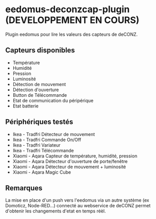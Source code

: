 # eedomus-deconzcap-plugin (DEVELOPPEMENT EN COURS)

Plugin eedomus pour lire les valeurs des capteurs de deCONZ.

## Capteurs disponibles

* Température
* Humidité
* Pression
* Luminosité
* Détection de mouvement
* Détection d'ouverture
* Button de Télécommande
* Etat de communication du péripérique
* Etat batterie

## Périphériques testés 

* Ikea - Tradfri Détecteur de mouvement
* Ikea - Tradfri Commande On/Off
* Ikea - Tradfri Variateur
* Ikea - Tradfri Télécommande
* Xiaomi - Aqara Capteur de température, humidité, pression
* Xiaomi - Aqara Détecteur d'ouverture de porte/fenêtre
* Xiaomi - Aqara Détecteur de mouvement + luminosité
* Xiaomi - Aqara Magic Cube

## Remarques 
La mise en place d'un push vers l'eedomus via un autre système (ex Domoticz, Node-RED...) connecté au webservice de deCONZ permet d'obtenir les changements d'etat en temps réèl.
